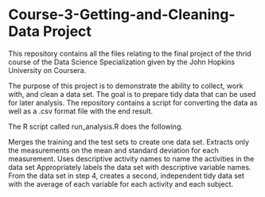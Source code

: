 # Course-3-Getting-and-Cleaning-Data Project

This repository contains all the files relating to the final project of the thrid course of the Data Science Specialization given by the John Hopkins University on Coursera.

The purpose of this project is to demonstrate the ability to collect, work with, and clean a data set. The goal is to prepare tidy data that can be used for later analysis.
The repository contains a script for converting the data as well as a .csv format file with the end result.

The R script called run_analysis.R does the following.

Merges the training and the test sets to create one data set.
Extracts only the measurements on the mean and standard deviation for each measurement.
Uses descriptive activity names to name the activities in the data set
Appropriately labels the data set with descriptive variable names.
From the data set in step 4, creates a second, independent tidy data set with the average of each variable for each activity and each subject.
